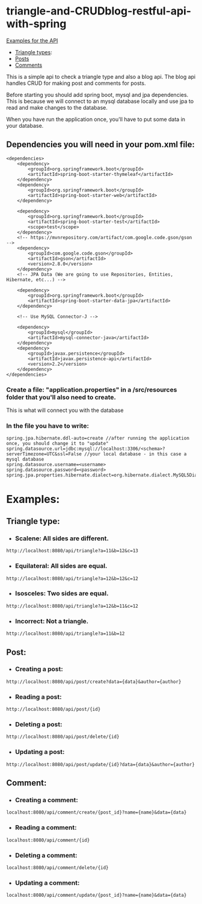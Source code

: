 # triangle-and-CRUDblog-restful-api-with-spring 
[Examples for the API](#examples)
- [Triangle types](#triangle-type):
- [Posts](#post)
- [Comments](#comment)

This is a simple api to check a triangle type and also a blog api. The blog api handles CRUD for making post and comments for posts.

Before starting you should add spring boot, mysql and jpa dependencies. This is because we will connect to an mysql database locally and use jpa to read and make changes to the database.

When you have run the application once, you'll have to put some data in your database.

## Dependencies you will need in your pom.xml file:
    <dependencies>
        <dependency>
            <groupId>org.springframework.boot</groupId>
            <artifactId>spring-boot-starter-thymeleaf</artifactId>
        </dependency>
        <dependency>
            <groupId>org.springframework.boot</groupId>
            <artifactId>spring-boot-starter-web</artifactId>
        </dependency>

        <dependency>
            <groupId>org.springframework.boot</groupId>
            <artifactId>spring-boot-starter-test</artifactId>
            <scope>test</scope>
        </dependency>
        <!-- https://mvnrepository.com/artifact/com.google.code.gson/gson -->
        <dependency>
            <groupId>com.google.code.gson</groupId>
            <artifactId>gson</artifactId>
            <version>2.8.0</version>
        </dependency>
        <!-- JPA Data (We are going to use Repositories, Entities, Hibernate, etc...) -->

        <dependency>
            <groupId>org.springframework.boot</groupId>
            <artifactId>spring-boot-starter-data-jpa</artifactId>
        </dependency>

        <!-- Use MySQL Connector-J -->

        <dependency>
            <groupId>mysql</groupId>
            <artifactId>mysql-connector-java</artifactId>
        </dependency>
        <dependency>
            <groupId>javax.persistence</groupId>
            <artifactId>javax.persistence-api</artifactId>
            <version>2.2</version>
        </dependency>
    </dependencies>

### Create a file: "application.properties" in a /src/resources folder that you'll also need to create.
This is what will connect you with the database
### In the file you have to write:
    spring.jpa.hibernate.ddl-auto=create //after running the application once, you should change it to "update"
    spring.datasource.url=jdbc:mysql://localhost:3306/<schema>?serverTimezone=UTC&ssl=False //your local database - in this case a mysql database
    spring.datasource.username=<username>
    spring.datasource.password=<password>
    spring.jpa.properties.hibernate.dialect=org.hibernate.dialect.MySQL5Dialect
    
# Examples:
## Triangle type:
- ### Scalene: All sides are different.
`http://localhost:8080/api/triangle?a=11&b=12&c=13`
- ### Equilateral: All sides are equal.
`http://localhost:8080/api/triangle?a=12&b=12&c=12`
- ### Isosceles: Two sides are equal.
`http://localhost:8080/api/triangle?a=12&b=11&c=12`
- ### Incorrect: Not a triangle.
`http://localhost:8080/api/triangle?a=11&b=12`
## Post:
- ### Creating a post:
`http://localhost:8080/api/post/create?data={data}&author={author}`
- ### Reading a post:
`http://localhost:8080/api/post/{id}`
- ### Deleting a post: 
`http://localhost:8080/api/post/delete/{id}`
- ### Updating a post:
`http://localhost:8080/api/post/update/{id}?data={data}&author={author}`
## Comment:
- ### Creating a comment:
`localhost:8080/api/comment/create/{post_id}?name={name}&data={data}`
- ### Reading a comment:
`localhost:8080/api/comment/{id}`
- ### Deleting a comment:
`localhost:8080/api/comment/delete/{id}`
- ### Updating a comment:
`localhost:8080/api/comment/update/{post_id}?name={name}&data={data}`
